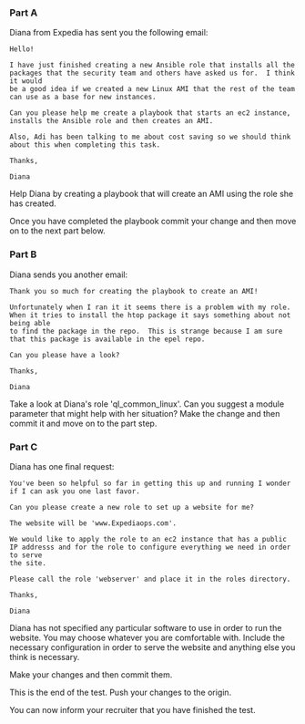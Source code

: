 ### Part A

Diana from Expedia has sent you the following email:

```
Hello!

I have just finished creating a new Ansible role that installs all the packages that the security team and others have asked us for.  I think it would
be a good idea if we created a new Linux AMI that the rest of the team can use as a base for new instances.

Can you please help me create a playbook that starts an ec2 instance, installs the Ansible role and then creates an AMI.

Also, Adi has been talking to me about cost saving so we should think about this when completing this task.

Thanks,

Diana
```

Help Diana by creating a playbook that will create an AMI using the role she has created.

Once you have completed the playbook commit your change and then move on to the next part below.

### Part B

Diana sends you another email:

```
Thank you so much for creating the playbook to create an AMI!

Unfortunately when I ran it it seems there is a problem with my role. When it tries to install the htop package it says something about not being able
to find the package in the repo.  This is strange because I am sure that this package is available in the epel repo.

Can you please have a look?

Thanks,

Diana
```

Take a look at Diana's role 'ql_common_linux'.  Can you suggest a module parameter that might help with her situation?  Make the change and then commit
it and move on to the part step.

### Part C
Diana has one final request:

```
You've been so helpful so far in getting this up and running I wonder if I can ask you one last favor.

Can you please create a new role to set up a website for me?

The website will be 'www.Expediaops.com'.

We would like to apply the role to an ec2 instance that has a public IP addresss and for the role to configure everything we need in order to serve
the site.

Please call the role 'webserver' and place it in the roles directory.

Thanks,

Diana

```

Diana has not specified any particular software to use in order to run the website.  You may choose whatever you are comfortable with.  Include the 
necessary configuration in order to serve the website and anything else you think is necessary.

Make your changes and then commit them.

This is the end of the test.  Push your changes to the origin.

You can now inform your recruiter that you have finished the test.
